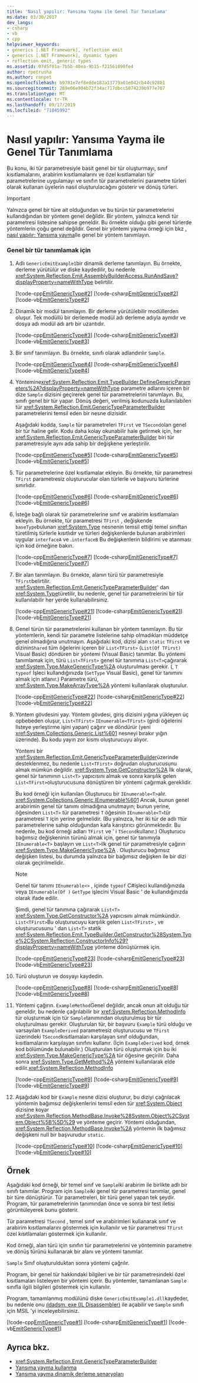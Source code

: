 ```yaml
---
title: 'Nasıl yapılır: Yansıma Yayma ile Genel Tür Tanımlama'
ms.date: 03/30/2017
dev_langs:
- csharp
- vb
- cpp
helpviewer_keywords:
- generics [.NET Framework], reflection emit
- generics [.NET Framework], dynamic types
- reflection emit, generic types
ms.assetid: 07d5f01a-7b5b-40ea-9b15-f21561098fe4
author: rpetrusha
ms.author: ronpet
ms.openlocfilehash: b9781e7ef8edde182a13779a01e042cb44c92881
ms.sourcegitcommit: 289e06e904b72f34ac717dbcc5074239b977e707
ms.translationtype: MT
ms.contentlocale: tr-TR
ms.lasthandoff: 09/17/2019
ms.locfileid: "71045992"
---
```

# <a name="how-to-define-a-generic-type-with-reflection-emit"></a>Nasıl yapılır: Yansıma Yayma ile Genel Tür Tanımlama
Bu konu, iki tür parametresiyle basit genel bir tür oluşturmayı, sınıf kısıtlamalarını, arabirim kısıtlamalarını ve özel kısıtlamaları tür parametrelerine uygulamayı ve sınıfın tür parametrelerini parametre türleri olarak kullanan üyelerin nasıl oluşturulacağını gösterir ve dönüş türleri.  
  
> [!IMPORTANT]
> Yalnızca genel bir türe ait olduğundan ve bu türün tür parametrelerini kullandığından bir yöntem genel değildir. Bir yöntem, yalnızca kendi tür parametresi listesine sahipse geneldir. Bu örnekte olduğu gibi genel türlerde yöntemlerin çoğu genel değildir. Genel bir yöntemi yayma örneği için bkz [. nasıl yapılır: Yansıma yayma](how-to-define-a-generic-method-with-reflection-emit.md)Ile genel bir yöntem tanımlayın.  
  
### <a name="to-define-a-generic-type"></a>Genel bir tür tanımlamak için  
  
1. Adlı `GenericEmitExample1`bir dinamik derleme tanımlayın. Bu örnekte, derleme yürütülür ve diske kaydedilir, bu nedenle <xref:System.Reflection.Emit.AssemblyBuilderAccess.RunAndSave?displayProperty=nameWithType> belirtilir.  
  
     [!code-cpp[EmitGenericType#2](../../../samples/snippets/cpp/VS_Snippets_CLR/EmitGenericType/CPP/source.cpp#2)]
     [!code-csharp[EmitGenericType#2](../../../samples/snippets/csharp/VS_Snippets_CLR/EmitGenericType/CS/source.cs#2)]
     [!code-vb[EmitGenericType#2](../../../samples/snippets/visualbasic/VS_Snippets_CLR/EmitGenericType/VB/source.vb#2)]  
  
2. Dinamik bir modül tanımlayın. Bir derleme yürütülebilir modüllerden oluşur. Tek modüllü bir derlemede modül adı derleme adıyla aynıdır ve dosya adı modül adı artı bir uzantıdır.  
  
     [!code-cpp[EmitGenericType#3](../../../samples/snippets/cpp/VS_Snippets_CLR/EmitGenericType/CPP/source.cpp#3)]
     [!code-csharp[EmitGenericType#3](../../../samples/snippets/csharp/VS_Snippets_CLR/EmitGenericType/CS/source.cs#3)]
     [!code-vb[EmitGenericType#3](../../../samples/snippets/visualbasic/VS_Snippets_CLR/EmitGenericType/VB/source.vb#3)]  
  
3. Bir sınıf tanımlayın. Bu örnekte, sınıfı olarak adlandırılır `Sample`.  
  
     [!code-cpp[EmitGenericType#4](../../../samples/snippets/cpp/VS_Snippets_CLR/EmitGenericType/CPP/source.cpp#4)]
     [!code-csharp[EmitGenericType#4](../../../samples/snippets/csharp/VS_Snippets_CLR/EmitGenericType/CS/source.cs#4)]
     [!code-vb[EmitGenericType#4](../../../samples/snippets/visualbasic/VS_Snippets_CLR/EmitGenericType/VB/source.vb#4)]  
  
4. Yöntemine<xref:System.Reflection.Emit.TypeBuilder.DefineGenericParameters%2A?displayProperty=nameWithType> parametre adlarını içeren bir dize `Sample` dizisini geçirerek genel tür parametrelerini tanımlayın. Bu, sınıfı genel bir tür yapar. Dönüş değeri, verilmiş kodunuzda kullanılabilen tür <xref:System.Reflection.Emit.GenericTypeParameterBuilder> parametrelerini temsil eden bir nesne dizisidir.  
  
     Aşağıdaki kodda, `Sample` tür parametreleri `TFirst` ve `TSecond`olan genel bir tür haline gelir. Kodu daha kolay okunabilir hale getirmek için, her <xref:System.Reflection.Emit.GenericTypeParameterBuilder> biri tür parametresiyle aynı ada sahip bir değişkene yerleştirilir.  
  
     [!code-cpp[EmitGenericType#5](../../../samples/snippets/cpp/VS_Snippets_CLR/EmitGenericType/CPP/source.cpp#5)]
     [!code-csharp[EmitGenericType#5](../../../samples/snippets/csharp/VS_Snippets_CLR/EmitGenericType/CS/source.cs#5)]
     [!code-vb[EmitGenericType#5](../../../samples/snippets/visualbasic/VS_Snippets_CLR/EmitGenericType/VB/source.vb#5)]  
  
5. Tür parametrelerine özel kısıtlamalar ekleyin. Bu örnekte, tür parametresi `TFirst` parametresiz oluşturucular olan türlerle ve başvuru türlerine sınırlıdır.  
  
     [!code-cpp[EmitGenericType#6](../../../samples/snippets/cpp/VS_Snippets_CLR/EmitGenericType/CPP/source.cpp#6)]
     [!code-csharp[EmitGenericType#6](../../../samples/snippets/csharp/VS_Snippets_CLR/EmitGenericType/CS/source.cs#6)]
     [!code-vb[EmitGenericType#6](../../../samples/snippets/visualbasic/VS_Snippets_CLR/EmitGenericType/VB/source.vb#6)]  
  
6. İsteğe bağlı olarak tür parametrelerine sınıf ve arabirim kısıtlamaları ekleyin. Bu örnekte, tür parametresi `TFirst` , değişkende `baseType`bulunan <xref:System.Type> nesnenin temsil ettiği temel sınıftan türetilmiş türlerle kısıtlıdır ve türleri değişkenlerde bulunan arabirimleri uygular `interfaceA` ve .`interfaceB` Bu değişkenlerin bildirimi ve atanması için kod örneğine bakın.  
  
     [!code-cpp[EmitGenericType#7](../../../samples/snippets/cpp/VS_Snippets_CLR/EmitGenericType/CPP/source.cpp#7)]
     [!code-csharp[EmitGenericType#7](../../../samples/snippets/csharp/VS_Snippets_CLR/EmitGenericType/CS/source.cs#7)]
     [!code-vb[EmitGenericType#7](../../../samples/snippets/visualbasic/VS_Snippets_CLR/EmitGenericType/VB/source.vb#7)]  
  
7. Bir alan tanımlayın. Bu örnekte, alanın türü tür parametresiyle `TFirst`belirtilir. <xref:System.Reflection.Emit.GenericTypeParameterBuilder>' dan <xref:System.Type>türetilir, bu nedenle, genel tür parametrelerini bir tür kullanılabilir her yerde kullanabilirsiniz.  
  
     [!code-cpp[EmitGenericType#21](../../../samples/snippets/cpp/VS_Snippets_CLR/EmitGenericType/CPP/source.cpp#21)]
     [!code-csharp[EmitGenericType#21](../../../samples/snippets/csharp/VS_Snippets_CLR/EmitGenericType/CS/source.cs#21)]
     [!code-vb[EmitGenericType#21](../../../samples/snippets/visualbasic/VS_Snippets_CLR/EmitGenericType/VB/source.vb#21)]  
  
8. Genel türün tür parametrelerini kullanan bir yöntem tanımlayın. Bu tür yöntemlerin, kendi tür parametre listelerine sahip olmadıkları müddetçe genel olmadığına unutmayın. Aşağıdaki kod, dizisi alan `static` `TFirst` ve dizinin`Shared` tüm öğelerini içeren bir `List<TFirst>` (`List(Of TFirst)` Visual Basic) döndüren bir yöntemi (Visual Basic) tanımlar. Bu yöntemi tanımlamak için, türü `List<TFirst>` genel tür tanımına `List<T>`çağırarak <xref:System.Type.MakeGenericType%2A> oluşturulması gerekir. (, `T` `typeof` İşleci kullandığınızda (`GetType` Visual Basic), genel tür tanımını almak için atlanır.) Parametre türü, <xref:System.Type.MakeArrayType%2A> yöntemi kullanılarak oluşturulur.  
  
     [!code-cpp[EmitGenericType#22](../../../samples/snippets/cpp/VS_Snippets_CLR/EmitGenericType/CPP/source.cpp#22)]
     [!code-csharp[EmitGenericType#22](../../../samples/snippets/csharp/VS_Snippets_CLR/EmitGenericType/CS/source.cs#22)]
     [!code-vb[EmitGenericType#22](../../../samples/snippets/visualbasic/VS_Snippets_CLR/EmitGenericType/VB/source.vb#22)]  
  
9. Yöntem gövdesini yay. Yöntem gövdesi, giriş dizisini yığına yükleyen üç opbebeden oluşur, `List<TFirst>` `IEnumerable<TFirst>` (girdi öğelerini listeye yerleştirme işini yapan) çağırır ve döndürür (yeni <xref:System.Collections.Generic.List%601> nesneyi bırakır yığın üzerinde). Bu kodu yayın zor kısmı oluşturucuyu alıyor.  
  
     Yöntemi bir <xref:System.Reflection.Emit.GenericTypeParameterBuilder>üzerinde desteklenmez, bu nedenle `List<TFirst>` doğrudan oluşturucusunu almak mümkün değildir. <xref:System.Type.GetConstructor%2A> İlk olarak, genel tür tanımının `List<T>` yapıcısını almak ve sonra karşılık gelen `List<TFirst>`oluşturucusuna dönüştüren bir yöntemi çağırmak gereklidir.  
  
     Bu kod örneği için kullanılan Oluşturucu bir `IEnumerable<T>`alır. <xref:System.Collections.Generic.IEnumerable%601> Ancak, bunun genel arabirimin genel tür tanımı olmadığına unutmayın; bunun yerine, öğesinden `List<T>` tür parametresi `T` öğesinin `IEnumerable<T>`tür parametresi `T` için yerine gelmelidir. (Bu yalnızca, her iki tür de adlı `T`tür parametrelerine sahip olduğundan kafa karıştırıcı görünmektedir. Bu nedenle, bu kod örneği adları `TFirst` ve ' i `TSecond`kullanır.) Oluşturucu bağımsız değişkeninin türünü almak için, genel tür tanımıyla `IEnumerable<T>` başlayın ve `List<T>`ilk genel tür parametresiyle çağırın <xref:System.Type.MakeGenericType%2A> . Oluşturucu bağımsız değişken listesi, bu durumda yalnızca bir bağımsız değişken ile bir dizi olarak geçirilmelidir.  
  
    > [!NOTE]
    > Genel tür tanımı `IEnumerable<>` , içinde `typeof` C#işleci kullandığınızda veya `IEnumerable(Of )` `GetType` işlecini Visual Basic ' de kullandığınızda olarak ifade edilir.  
  
     Şimdi, genel tür tanımına çağırarak `List<T>` <xref:System.Type.GetConstructor%2A> yapıcısını almak mümkündür. `List<TFirst>`Bu oluşturucuyu karşılık gelen `List<TFirst>` , ve oluşturucusunu ' dan `List<T>` statik <xref:System.Reflection.Emit.TypeBuilder.GetConstructor%28System.Type%2CSystem.Reflection.ConstructorInfo%29?displayProperty=nameWithType> yönteme dönüştürmek için.  
  
     [!code-cpp[EmitGenericType#23](../../../samples/snippets/cpp/VS_Snippets_CLR/EmitGenericType/CPP/source.cpp#23)]
     [!code-csharp[EmitGenericType#23](../../../samples/snippets/csharp/VS_Snippets_CLR/EmitGenericType/CS/source.cs#23)]
     [!code-vb[EmitGenericType#23](../../../samples/snippets/visualbasic/VS_Snippets_CLR/EmitGenericType/VB/source.vb#23)]  
  
10. Türü oluşturun ve dosyayı kaydedin.  
  
     [!code-cpp[EmitGenericType#8](../../../samples/snippets/cpp/VS_Snippets_CLR/EmitGenericType/CPP/source.cpp#8)]
     [!code-csharp[EmitGenericType#8](../../../samples/snippets/csharp/VS_Snippets_CLR/EmitGenericType/CS/source.cs#8)]
     [!code-vb[EmitGenericType#8](../../../samples/snippets/visualbasic/VS_Snippets_CLR/EmitGenericType/VB/source.vb#8)]  
  
11. Yöntemi çağırın. `ExampleMethod`Genel değildir, ancak onun ait olduğu tür geneldir, bu nedenle çağrılabilir bir <xref:System.Reflection.MethodInfo> tür oluşturmak için tür `Sample`tanımından oluşturulmuş bir tür oluşturulması gerekir. Oluşturulan tür, bir başvuru `Example` türü olduğu ve varsayılan `ExampleDerived` parametresiz oluşturucusu ve `TFirst` üzerindeki `TSecond`kısıtlamaları karşılayan sınıf olduğundan, kısıtlamalarını karşılayan sınıfını kullanır. (İçin `ExampleDerived` kod, örnek kod bölümünde bulunabilir.) Oluşturulan türü oluşturmak için bu iki <xref:System.Type.MakeGenericType%2A> tür öğesine geçirilir. Daha sonra <xref:System.Type.GetMethod%2A> yöntemi kullanılarak elde edilir.<xref:System.Reflection.MethodInfo>  
  
     [!code-cpp[EmitGenericType#9](../../../samples/snippets/cpp/VS_Snippets_CLR/EmitGenericType/CPP/source.cpp#9)]
     [!code-csharp[EmitGenericType#9](../../../samples/snippets/csharp/VS_Snippets_CLR/EmitGenericType/CS/source.cs#9)]
     [!code-vb[EmitGenericType#9](../../../samples/snippets/visualbasic/VS_Snippets_CLR/EmitGenericType/VB/source.vb#9)]  
  
12. Aşağıdaki kod bir `Example` nesne dizisi oluşturur, bu diziyi çağrılacak yöntemin bağımsız değişkenlerini temsil eden tür <xref:System.Object> dizisine koyar <xref:System.Reflection.MethodBase.Invoke%28System.Object%2CSystem.Object%5B%5D%29> ve yönteme geçirir. Yöntemi olduğundan, <xref:System.Reflection.MethodBase.Invoke%2A> yöntemin ilk bağımsız değişkeni null bir başvurudur `static`.  
  
     [!code-cpp[EmitGenericType#10](../../../samples/snippets/cpp/VS_Snippets_CLR/EmitGenericType/CPP/source.cpp#10)]
     [!code-csharp[EmitGenericType#10](../../../samples/snippets/csharp/VS_Snippets_CLR/EmitGenericType/CS/source.cs#10)]
     [!code-vb[EmitGenericType#10](../../../samples/snippets/visualbasic/VS_Snippets_CLR/EmitGenericType/VB/source.vb#10)]  
  
## <a name="example"></a>Örnek  
 Aşağıdaki kod örneği, bir temel sınıf ve `Sample`iki arabirim ile birlikte adlı bir sınıfı tanımlar. Program için `Sample`iki genel tür parametresi tanımlar, genel bir türe dönüştürür. Tür parametreleri, bir türü genel yapan tek şeydir. Program, tür parametrelerinin tanımından önce ve sonra bir test iletisi görüntüleyerek bunu gösterir.  
  
 Tür parametresi `TSecond` , temel sınıf ve arabirimleri kullanarak sınıf ve arabirim kısıtlamalarını göstermek için kullanılır ve tür parametresi `TFirst` özel kısıtlamaları göstermek için kullanılır.  
  
 Kod örneği, alan türü için sınıfın tür parametrelerini ve yönteminin parametre ve dönüş türünü kullanarak bir alanı ve yöntemi tanımlar.  
  
 `Sample` Sınıf oluşturulduktan sonra yöntemi çağrılır.  
  
 Program, bir genel tür hakkındaki bilgileri ve bir tür parametresindeki özel kısıtlamaları listeleyen bir yöntemi içerir. Bu yöntemler, tamamlanan `Sample` sınıfla ilgili bilgileri göstermek için kullanılır.  
  
 Program, tamamlanmış modülünü diske `GenericEmitExample1.dll`kaydeder, bu nedenle onu [ıldadsm. exe (IL Disassembler)](../tools/ildasm-exe-il-disassembler.md) ile açabilir ve `Sample` sınıfı için MSIL 'yi inceleyebilirsiniz.  
  
 [!code-cpp[EmitGenericType#1](../../../samples/snippets/cpp/VS_Snippets_CLR/EmitGenericType/CPP/source.cpp#1)]
 [!code-csharp[EmitGenericType#1](../../../samples/snippets/csharp/VS_Snippets_CLR/EmitGenericType/CS/source.cs#1)]
 [!code-vb[EmitGenericType#1](../../../samples/snippets/visualbasic/VS_Snippets_CLR/EmitGenericType/VB/source.vb#1)]  
  
## <a name="see-also"></a>Ayrıca bkz.

- <xref:System.Reflection.Emit.GenericTypeParameterBuilder>
- [Yansıma yayma kullanma](https://docs.microsoft.com/previous-versions/dotnet/netframework-4.0/3y322t50(v=vs.100))
- [Yansıma yayma dinamik derleme senaryoları](https://docs.microsoft.com/previous-versions/dotnet/netframework-4.0/tt9483fk(v=vs.100))
